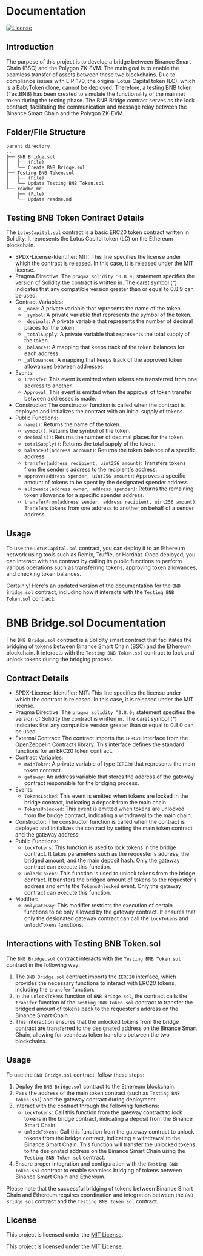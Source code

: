 # Documentation

[![License](https://img.shields.io/badge/License-MIT-blue.svg)](https://github.com/StefanIsMe/Lotus-Capital-Hub-Token/blob/main/LICENSE)

## Introduction

The purpose of this project is to develop a bridge between Binance Smart Chain (BSC) and the Polygon ZK-EVM. The main goal is to enable the seamless transfer of assets between these two blockchains. Due to compliance issues with EIP-170, the original Lotus Capital token (LC), which is a BabyToken clone, cannot be deployed. Therefore, a testing BNB token (TestBNB) has been created to simulate the functionality of the mainnet token during the testing phase. The BNB Bridge contract serves as the lock contract, facilitating the communication and message relay between the Binance Smart Chain and the Polygon ZK-EVM.

## Folder/File Structure

```
parent directory
..
├── BNB Bridge.sol
│   ├── (File)
│   └── Create BNB Bridge.sol
├── Testing BNB Token.sol
│   ├── (File)
│   └── Update Testing BNB Token.sol
└── readme.md
    ├── (File)
    └── Update readme.md
```

## Testing BNB Token Contract Details

The `LotusCapital.sol` contract is a basic ERC20 token contract written in Solidity. It represents the Lotus Capital token (LC) on the Ethereum blockchain.

- SPDX-License-Identifier: MIT: This line specifies the license under which the contract is released. In this case, it is released under the MIT license.
- Pragma Directive: The `pragma solidity ^0.8.9;` statement specifies the version of Solidity the contract is written in. The caret symbol (^) indicates that any compatible version greater than or equal to 0.8.9 can be used.
- Contract Variables:
  - `_name`: A private variable that represents the name of the token.
  - `_symbol`: A private variable that represents the symbol of the token.
  - `_decimals`: A private variable that represents the number of decimal places for the token.
  - `_totalSupply`: A private variable that represents the total supply of the token.
  - `_balances`: A mapping that keeps track of the token balances for each address.
  - `_allowances`: A mapping that keeps track of the approved token allowances between addresses.
- Events:
  - `Transfer`: This event is emitted when tokens are transferred from one address to another.
  - `Approval`: This event is emitted when the approval of token transfer between addresses is made.
- Constructor: The constructor function is called when the contract is deployed and initializes the contract with an initial supply of tokens.
- Public Functions:
  - `name()`: Returns the name of the token.
  - `symbol()`: Returns the symbol of the token.
  - `decimals()`: Returns the number of decimal places for the token.
  - `totalSupply()`: Returns the total supply of the token.
  - `balanceOf(address account)`: Returns the token balance of a specific address.
  - `transfer(address recipient, uint256 amount)`: Transfers tokens from the sender's address to the recipient's address.
  - `approve(address spender, uint256 amount)`: Approves a specific amount of tokens to be spent by the designated spender address.
  - `allowance(address owner, address spender)`: Returns the remaining token allowance for a specific spender address.
  - `transferFrom(address sender, address recipient, uint256 amount)`: Transfers tokens from one address to another on behalf of a sender address.

## Usage

To use the `LotusCapital.sol` contract, you can deploy it to an Ethereum network using tools such as Remix, Truffle, or Hardhat. Once deployed, you can interact with the contract by calling its public functions to perform various operations such as transferring tokens, approving token allowances, and checking token balances.

Certainly! Here's an updated version of the documentation for the `BNB Bridge.sol` contract, including how it interacts with the `Testing BNB Token.sol` contract:

# BNB Bridge.sol Documentation

The `BNB Bridge.sol` contract is a Solidity smart contract that facilitates the bridging of tokens between Binance Smart Chain (BSC) and the Ethereum blockchain. It interacts with the `Testing BNB Token.sol` contract to lock and unlock tokens during the bridging process.

## Contract Details

- SPDX-License-Identifier: MIT: This line specifies the license under which the contract is released. In this case, it is released under the MIT license.
- Pragma Directive: The `pragma solidity ^0.8.0;` statement specifies the version of Solidity the contract is written in. The caret symbol (^) indicates that any compatible version greater than or equal to 0.8.0 can be used.
- External Contract: The contract imports the `IERC20` interface from the OpenZeppelin Contracts library. This interface defines the standard functions for an ERC20 token contract.
- Contract Variables:
  - `mainToken`: A private variable of type `IERC20` that represents the main token contract.
  - `gateway`: An address variable that stores the address of the gateway contract responsible for the bridging process.
- Events:
  - `TokensLocked`: This event is emitted when tokens are locked in the bridge contract, indicating a deposit from the main chain.
  - `TokensUnlocked`: This event is emitted when tokens are unlocked from the bridge contract, indicating a withdrawal to the main chain.
- Constructor: The constructor function is called when the contract is deployed and initializes the contract by setting the main token contract and the gateway address.
- Public Functions:
  - `lockTokens`: This function is used to lock tokens in the bridge contract. It takes parameters such as the requester's address, the bridged amount, and the main deposit hash. Only the gateway contract can execute this function.
  - `unlockTokens`: This function is used to unlock tokens from the bridge contract. It transfers the bridged amount of tokens to the requester's address and emits the `TokensUnlocked` event. Only the gateway contract can execute this function.
- Modifier: 
  - `onlyGateway`: This modifier restricts the execution of certain functions to be only allowed by the gateway contract. It ensures that only the designated gateway contract can call the `lockTokens` and `unlockTokens` functions.

## Interactions with Testing BNB Token.sol

The `BNB Bridge.sol` contract interacts with the `Testing BNB Token.sol` contract in the following way:

1. The `BNB Bridge.sol` contract imports the `IERC20` interface, which provides the necessary functions to interact with ERC20 tokens, including the `transfer` function.
2. In the `unlockTokens` function of `BNB Bridge.sol`, the contract calls the `transfer` function of the `Testing BNB Token.sol` contract to transfer the bridged amount of tokens back to the requester's address on the Binance Smart Chain.
3. This interaction ensures that the unlocked tokens from the bridge contract are transferred to the designated address on the Binance Smart Chain, allowing for seamless token transfers between the two blockchains.

## Usage

To use the `BNB Bridge.sol` contract, follow these steps:

1. Deploy the `BNB Bridge.sol` contract to the Ethereum blockchain.
2. Pass the address of the main token contract (such as `Testing BNB Token.sol`) and the gateway contract during deployment.
3. Interact with the contract through the following functions:
   - `lockTokens`: Call this function from the gateway contract to lock tokens in the bridge contract, indicating a deposit from the Binance Smart Chain.
   - `unlockTokens`: Call this function from the gateway contract to unlock tokens from the bridge contract, indicating a withdrawal to the Binance Smart Chain. This function will transfer the unlocked tokens to the designated address on the Binance Smart Chain using the `Testing BNB Token.sol` contract.
4. Ensure proper integration and configuration with the `Testing BNB Token.sol` contract to enable seamless bridging of tokens between Binance Smart Chain and Ethereum.

Please note that the successful bridging of tokens between Binance Smart Chain and Ethereum requires coordination and integration between the `BNB Bridge.sol` contract and the `Testing BNB Token.sol` contract.

## License

This project is licensed under the [MIT License](https://github.com/StefanIsMe/Lotus-Capital-Hub-Token/blob/main/LICENSE).

This project is licensed under the [MIT License](https://github.com/StefanIsMe/Lotus-Capital-Hub-Token/blob/main/LICENSE).
